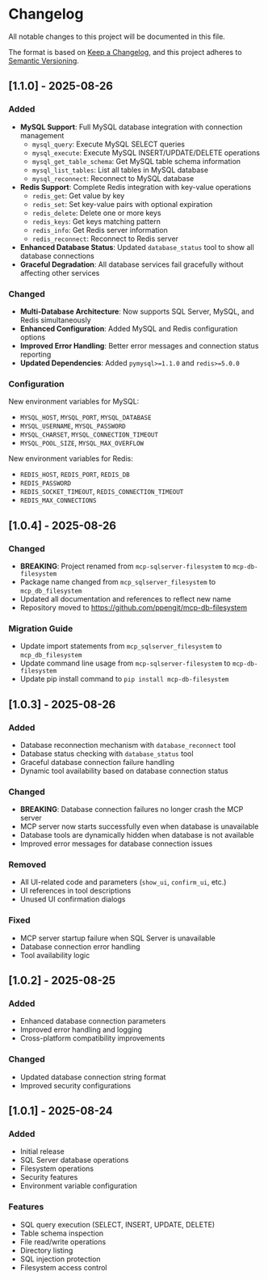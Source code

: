 # Changelog

All notable changes to this project will be documented in this file.

The format is based on [Keep a Changelog](https://keepachangelog.com/en/1.0.0/),
and this project adheres to [Semantic Versioning](https://semver.org/spec/v2.0.0.html).

## [1.1.0] - 2025-08-26

### Added
- **MySQL Support**: Full MySQL database integration with connection management
  - `mysql_query`: Execute MySQL SELECT queries
  - `mysql_execute`: Execute MySQL INSERT/UPDATE/DELETE operations
  - `mysql_get_table_schema`: Get MySQL table schema information
  - `mysql_list_tables`: List all tables in MySQL database
  - `mysql_reconnect`: Reconnect to MySQL database
- **Redis Support**: Complete Redis integration with key-value operations
  - `redis_get`: Get value by key
  - `redis_set`: Set key-value pairs with optional expiration
  - `redis_delete`: Delete one or more keys
  - `redis_keys`: Get keys matching pattern
  - `redis_info`: Get Redis server information
  - `redis_reconnect`: Reconnect to Redis server
- **Enhanced Database Status**: Updated `database_status` tool to show all database connections
- **Graceful Degradation**: All database services fail gracefully without affecting other services

### Changed
- **Multi-Database Architecture**: Now supports SQL Server, MySQL, and Redis simultaneously
- **Enhanced Configuration**: Added MySQL and Redis configuration options
- **Improved Error Handling**: Better error messages and connection status reporting
- **Updated Dependencies**: Added `pymysql>=1.1.0` and `redis>=5.0.0`

### Configuration
New environment variables for MySQL:
- `MYSQL_HOST`, `MYSQL_PORT`, `MYSQL_DATABASE`
- `MYSQL_USERNAME`, `MYSQL_PASSWORD`
- `MYSQL_CHARSET`, `MYSQL_CONNECTION_TIMEOUT`
- `MYSQL_POOL_SIZE`, `MYSQL_MAX_OVERFLOW`

New environment variables for Redis:
- `REDIS_HOST`, `REDIS_PORT`, `REDIS_DB`
- `REDIS_PASSWORD`
- `REDIS_SOCKET_TIMEOUT`, `REDIS_CONNECTION_TIMEOUT`
- `REDIS_MAX_CONNECTIONS`

## [1.0.4] - 2025-08-26

### Changed
- **BREAKING**: Project renamed from `mcp-sqlserver-filesystem` to `mcp-db-filesystem`
- Package name changed from `mcp_sqlserver_filesystem` to `mcp_db_filesystem`
- Updated all documentation and references to reflect new name
- Repository moved to https://github.com/ppengit/mcp-db-filesystem

### Migration Guide
- Update import statements from `mcp_sqlserver_filesystem` to `mcp_db_filesystem`
- Update command line usage from `mcp-sqlserver-filesystem` to `mcp-db-filesystem`
- Update pip install command to `pip install mcp-db-filesystem`

## [1.0.3] - 2025-08-26

### Added
- Database reconnection mechanism with `database_reconnect` tool
- Database status checking with `database_status` tool
- Graceful database connection failure handling
- Dynamic tool availability based on database connection status

### Changed
- **BREAKING**: Database connection failures no longer crash the MCP server
- MCP server now starts successfully even when database is unavailable
- Database tools are dynamically hidden when database is not available
- Improved error messages for database connection issues

### Removed
- All UI-related code and parameters (`show_ui`, `confirm_ui`, etc.)
- UI references in tool descriptions
- Unused UI confirmation dialogs

### Fixed
- MCP server startup failure when SQL Server is unavailable
- Database connection error handling
- Tool availability logic

## [1.0.2] - 2025-08-25

### Added
- Enhanced database connection parameters
- Improved error handling and logging
- Cross-platform compatibility improvements

### Changed
- Updated database connection string format
- Improved security configurations

## [1.0.1] - 2025-08-24

### Added
- Initial release
- SQL Server database operations
- Filesystem operations
- Security features
- Environment variable configuration

### Features
- SQL query execution (SELECT, INSERT, UPDATE, DELETE)
- Table schema inspection
- File read/write operations
- Directory listing
- SQL injection protection
- Filesystem access control
